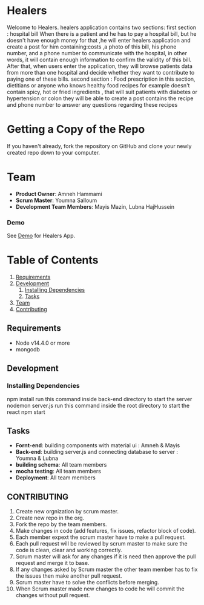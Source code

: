 # Healers
Welcome to Healers.
healers application contains two sections:
first section : hospital bill
When there is a patient and he has to pay a hospital bill, but he doesn't have enough money for that ,he will enter healers  application and create a post for him containing:costs ,a photo of this bill, his phone number, and a phone number to communicate with the hospital, in other words, it will contain enough information to confirm the validity of this bill. After that, when users enter the application, they will browse patients data from more than one hospital and decide whether they want to contribute to paying one of these bills. 
second section : Food prescription 
in this section, dietitians or anyone who knows healthy food recipes for example doesn't contain  spicy, hot or fried ingredients , that will suit  patients  with diabetes or hypertension or colon 
they will be able to create a post contains the recipe and phone number 
to answer any questions regarding these recipes

# Getting a Copy of the Repo
If you haven't already, fork the repository on GitHub and clone your newly created repo down to your computer.


# Team 

- __Product Owner__: Amneh Hammami
- __Scrum Master__: Youmna Salloum
- __Development Team Members__: Mayis Mazin, Lubna HajHussein

### Demo

See [Demo](https://www.youtube.com/watch?v=tioAC7slp20) for Healers App.


# Table of Contents


1. [Requirements](#requirements)
1. [Development](#development)
    1. [Installing Dependencies](#installing-dependencies)
    1. [Tasks](#tasks)
1. [Team](#team)
1. [Contributing](#contributing)

## Requirements

- Node v14.4.0 or more
- mongodb

## Development

### Installing Dependencies
npm install run this command inside back-end directory to start the server nodemon server.js run this command inside the root directory to start the react npm start

## Tasks 
- __Fornt-end__: building components with material ui : Amneh & Mayis
- __Back-end__: building server.js and connecting database to server : Youmna & Lubna 
- __building schema__: All team members 
- __mocha testing__: All team members 
- __Deployment__: All team members  


## CONTRIBUTING
 1. Create new orgnization by scrum master.
 2. Create new repo in the org.
 3. Fork the repo by the team members.
 4. Make changes in code (add features, fix issues, refactor block of code).
 5. Each member expext the scrum master have to make a pull request.
 6. Each pull request will be reviewed by scrum master to make sure the code is clean, clear and working correctly.
 7. Scrum master will ask for any changes if it is need then approve the pull request and merge it to base.
 8. If any changes asked by Scrum master the other team member has to fix the issues then make another pull request.
 9. Scrum master have to solve the conflicts before merging.
 10. When Scrum master made new changes to code he will commit the changes without pull request.

